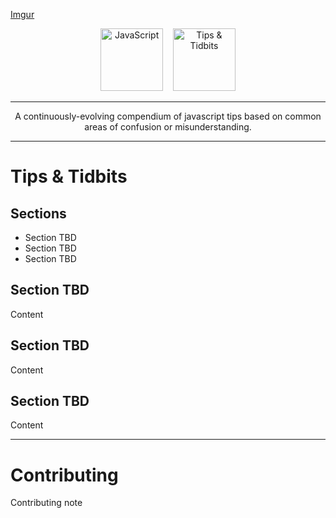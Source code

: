 [Imgur](https://i.imgur.com/mrN2Qmx.png)
<div align="center">
  <img alt="JavaScript" src="https://i.imgur.com/mrN2Qmx.png" width="100px" height="100px" />&nbsp;&nbsp;&nbsp;
  <img alt="Tips & Tidbits" src="https://i.imgur.com/EHbPbzj.png" height="100px" /> 
</div>

---

<p align="center">
  A continuously-evolving compendium of javascript tips based on common areas of confusion or misunderstanding.
</p>

---

# Tips & Tidbits

## Sections

- Section TBD
- Section TBD
- Section TBD

## Section TBD

Content

## Section TBD

Content

## Section TBD

Content

---

# Contributing

Contributing note
